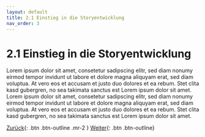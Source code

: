 ```yaml
---
layout: default
title: 2.1 Einstieg in die Storyentwicklung
nav_order: 3
---
```

# 2.1 Einstieg in die Storyentwicklung
Lorem ipsum dolor sit amet, consetetur sadipscing elitr, sed diam nonumy eirmod tempor invidunt ut labore et dolore magna aliquyam erat, sed diam voluptua. At vero eos et accusam et justo duo dolores et ea rebum. Stet clita kasd gubergren, no sea takimata sanctus est Lorem ipsum dolor sit amet. Lorem ipsum dolor sit amet, consetetur sadipscing elitr, sed diam nonumy eirmod tempor invidunt ut labore et dolore magna aliquyam erat, sed diam voluptua. At vero eos et accusam et justo duo dolores et ea rebum. Stet clita kasd gubergren, no sea takimata sanctus est Lorem ipsum dolor sit amet.


[Zurück](workshop/einfuehrung.md){: .btn .btn-outline .mr-2 } 
[Weiter](./einstieg-storyentwickliung.md){: .btn .btn-outline}